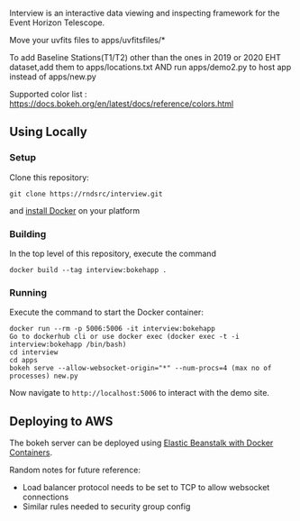 Interview is an interactive data viewing and inspecting framework for the Event Horizon Telescope.

Move your uvfits files to apps/uvfitsfiles/*

To add Baseline Stations(T1/T2) other than the ones in 2019 or 2020 EHT dataset,add them to apps/locations.txt
AND run apps/demo2.py to host app instead of apps/new.py

Supported color list : https://docs.bokeh.org/en/latest/docs/reference/colors.html



## Using Locally

### Setup

Clone this repository:
```
git clone https://rndsrc/interview.git
```
and [install Docker](https://docs.docker.com/install/) on your platform

### Building 

In the top level of this repository, execute the command
```
docker build --tag interview:bokehapp .
```

### Running

Execute the command to start the Docker container:
```
docker run --rm -p 5006:5006 -it interview:bokehapp
Go to dockerhub cli or use docker exec (docker exec -t -i interview:bokehapp /bin/bash)
cd interview
cd apps
bokeh serve --allow-websocket-origin="*" --num-procs=4 (max no of processes) new.py
```
Now navigate to ``http://localhost:5006`` to interact with the demo site. 

## Deploying to AWS
The bokeh server can be deployed using [Elastic Beanstalk with Docker Containers](https://docs.aws.amazon.com/elasticbeanstalk/latest/dg/create_deploy_docker.html). 

Random notes for future reference:

* Load balancer protocol needs to be set to TCP to allow websocket connections
* Similar rules needed to security group config
